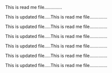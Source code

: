 This is read me file..............

This is updated file.....This is read me file..............

This is updated file.....This is read me file..............

This is updated file.....This is read me file..............

This is updated file.....This is read me file..............

This is updated file.....This is read me file..............

This is updated file.....This is read me file..............
